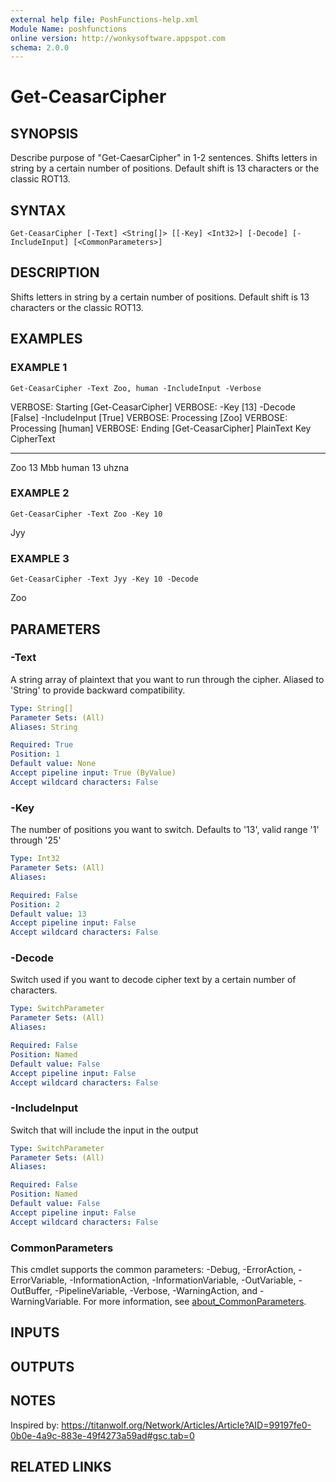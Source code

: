 ```yaml
---
external help file: PoshFunctions-help.xml
Module Name: poshfunctions
online version: http://wonkysoftware.appspot.com
schema: 2.0.0
---
```


# Get-CeasarCipher

## SYNOPSIS
Describe purpose of "Get-CaesarCipher" in 1-2 sentences.
    Shifts letters in string by a certain number of positions.
Default shift is 13 characters or the classic ROT13.

## SYNTAX

```
Get-CeasarCipher [-Text] <String[]> [[-Key] <Int32>] [-Decode] [-IncludeInput] [<CommonParameters>]
```

## DESCRIPTION
Shifts letters in string by a certain number of positions.
Default shift is 13 characters or the classic ROT13.

## EXAMPLES

### EXAMPLE 1
```
Get-CeasarCipher -Text Zoo, human -IncludeInput -Verbose
```

VERBOSE: Starting \[Get-CeasarCipher\]
VERBOSE: -Key \[13\] -Decode \[False\] -IncludeInput \[True\]
VERBOSE: Processing \[Zoo\]
VERBOSE: Processing \[human\]
VERBOSE: Ending \[Get-CeasarCipher\]
PlainText Key CipherText
--------- --- ----------
Zoo        13 Mbb
human      13 uhzna

### EXAMPLE 2
```
Get-CeasarCipher -Text Zoo -Key 10
```

Jyy

### EXAMPLE 3
```
Get-CeasarCipher -Text Jyy -Key 10 -Decode
```

Zoo

## PARAMETERS

### -Text
A string array of plaintext that you want to run through the cipher.
Aliased to 'String' to provide backward compatibility.

```yaml
Type: String[]
Parameter Sets: (All)
Aliases: String

Required: True
Position: 1
Default value: None
Accept pipeline input: True (ByValue)
Accept wildcard characters: False
```

### -Key
The number of positions you want to switch.
Defaults to '13', valid range '1' through '25'

```yaml
Type: Int32
Parameter Sets: (All)
Aliases:

Required: False
Position: 2
Default value: 13
Accept pipeline input: False
Accept wildcard characters: False
```

### -Decode
Switch used if you want to decode cipher text by a certain number of characters.

```yaml
Type: SwitchParameter
Parameter Sets: (All)
Aliases:

Required: False
Position: Named
Default value: False
Accept pipeline input: False
Accept wildcard characters: False
```

### -IncludeInput
Switch that will include the input in the output

```yaml
Type: SwitchParameter
Parameter Sets: (All)
Aliases:

Required: False
Position: Named
Default value: False
Accept pipeline input: False
Accept wildcard characters: False
```

### CommonParameters
This cmdlet supports the common parameters: -Debug, -ErrorAction, -ErrorVariable, -InformationAction, -InformationVariable, -OutVariable, -OutBuffer, -PipelineVariable, -Verbose, -WarningAction, and -WarningVariable. For more information, see [about_CommonParameters](http://go.microsoft.com/fwlink/?LinkID=113216).

## INPUTS

## OUTPUTS

## NOTES
Inspired by: https://titanwolf.org/Network/Articles/Article?AID=99197fe0-0b0e-4a9c-883e-49f4273a59ad#gsc.tab=0

## RELATED LINKS
